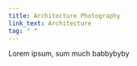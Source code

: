 ```yaml
---
title: Architecture Photography
link_text: Architecture
tag: " "
---
```

L﻿orem ipsum, sum much babbybyby